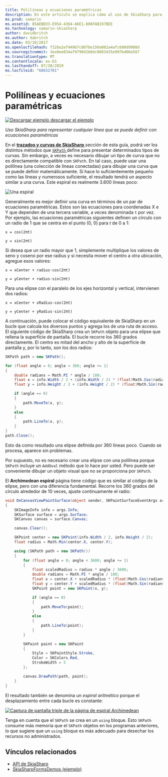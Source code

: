 ```yaml
---
title: Polilíneas y ecuaciones paramétricas
description: En este artículo se explica cómo al uso de SkiaSharp para representar cualquier línea que puede definir con ecuaciones paramétricas y esto se muestra con código de ejemplo.
ms.prod: xamarin
ms.assetid: 85AEBB33-E954-4364-A6E1-808FAB197BEE
ms.technology: xamarin-skiasharp
author: davidbritch
ms.author: dabritch
ms.date: 03/10/2017
ms.openlocfilehash: f326a2ef449b7c807be150a002a4afc600d9908d
ms.sourcegitcommit: 3ea9ee034af9790d2b0dc0893435e997bd06e587
ms.translationtype: MT
ms.contentlocale: es-ES
ms.lasthandoff: 07/30/2019
ms.locfileid: "68652701"
---
```

# <a name="polylines-and-parametric-equations"></a>Polilíneas y ecuaciones paramétricas

[![Descargar ejemplo](~/media/shared/download.png) descargar el ejemplo](https://docs.microsoft.com/samples/xamarin/xamarin-forms-samples/skiasharpforms-demos)

_Uso SkiaSharp para representar cualquier línea que se puede definir con ecuaciones paramétricas_

En el [ **trazados y curvas de SkiaSharp** ](../curves/index.md) sección de esta guía, podrá ver los distintos métodos que [ `SKPath` ](xref:SkiaSharp.SKPath) define para presentar determinados tipos de curvas. Sin embargo, a veces es necesario dibujar un tipo de curva que no es directamente compatible con `SKPath`. En tal caso, puede usar una polilínea (una colección de líneas conectadas) para dibujar una curva que se puede definir matemáticamente. Si hace lo suficientemente pequeño como las líneas y numerosos suficiente, el resultado tendrá un aspecto similar a una curva. Este espiral es realmente 3.600 líneas poco:

![](polylines-images/spiralexample.png "Una espiral")

Generalmente es mejor definir una curva en términos de un par de ecuaciones paramétricas. Estos son las ecuaciones para coordenadas X e Y que dependen de una tercera variable, a veces denominada `t` por vez. Por ejemplo, las ecuaciones paramétricas siguientes definen un círculo con un radio de 1 que se centra en el punto (0, 0) para *t* de 0 a 1:

`x = cos(2πt)`

`y = sin(2πt)`

 Si desea que un radio mayor que 1, simplemente multiplique los valores de seno y coseno por ese radius y si necesita mover el centro a otra ubicación, agregue esos valores:

`x = xCenter + radius·cos(2πt)`

`y = yCenter + radius·sin(2πt)`

Para una elipse con el paralelo de los ejes horizontal y vertical, intervienen dos radios:

`x = xCenter + xRadius·cos(2πt)`

`y = yCenter + yRadius·sin(2πt)`

A continuación, puede colocar el código equivalente de SkiaSharp en un bucle que calcula los diversos puntos y agrega los de una ruta de acceso. El siguiente código de SkiaSharp crea un `SKPath` objeto para una elipse que rellena la superficie de pantalla. El bucle recorre los 360 grados directamente. El centro es mitad del ancho y alto de la superficie de pantalla y, por lo tanto, son los dos radios:

```csharp
SKPath path = new SKPath();

for (float angle = 0; angle < 360; angle += 1)
{
    double radians = Math.PI * angle / 180;
    float x = info.Width / 2 + (info.Width / 2) * (float)Math.Cos(radians);
    float y = info.Height / 2 + (info.Height / 2) * (float)Math.Sin(radians);

    if (angle == 0)
    {
        path.MoveTo(x, y);
    }
    else
    {
        path.LineTo(x, y);
    }
}
path.Close();
```

Esto da como resultado una elipse definida por 360 líneas poco. Cuando se procesa, aparece sin problemas.

Por supuesto, no es necesario crear una elipse con una polilínea porque `SKPath` incluye un `AddOval` método que lo hace por usted. Pero puede ser conveniente dibujar un objeto visual que no se proporciona por `SKPath`.

El **Archimedean espiral** página tiene código que es similar al código de la elipse, pero con una diferencia fundamental. Recorre los 360 grados del círculo alrededor de 10 veces, ajuste continuamente el radio:

```csharp
void OnCanvasViewPaintSurface(object sender, SKPaintSurfaceEventArgs args)
{
    SKImageInfo info = args.Info;
    SKSurface surface = args.Surface;
    SKCanvas canvas = surface.Canvas;

    canvas.Clear();

    SKPoint center = new SKPoint(info.Width / 2, info.Height / 2);
    float radius = Math.Min(center.X, center.Y);

    using (SKPath path = new SKPath())
    {
        for (float angle = 0; angle < 3600; angle += 1)
        {
            float scaledRadius = radius * angle / 3600;
            double radians = Math.PI * angle / 180;
            float x = center.X + scaledRadius * (float)Math.Cos(radians);
            float y = center.Y + scaledRadius * (float)Math.Sin(radians);
            SKPoint point = new SKPoint(x, y);

            if (angle == 0)
            {
                path.MoveTo(point);
            }
            else
            {
                path.LineTo(point);
            }
        }

        SKPaint paint = new SKPaint
        {
            Style = SKPaintStyle.Stroke,
            Color = SKColors.Red,
            StrokeWidth = 5
        };

        canvas.DrawPath(path, paint);
    }
}
```

El resultado también se denomina un *espiral aritmético* porque el desplazamiento entre cada bucle es constante:

[![](polylines-images/archimedeanspiral-small.png "Captura de pantalla triple de la página de espiral Archimedean")](polylines-images/archimedeanspiral-large.png#lightbox "Triple captura de pantalla de la página Archimedean espiral")

Tenga en cuenta que el `SKPath` se crea en un `using` bloque. Esto `SKPath` consume más memoria que el `SKPath` objetos en los programas anteriores, lo que sugiere que un `using` bloque es más adecuado para desechar los recursos no administrados.


## <a name="related-links"></a>Vínculos relacionados

- [API de SkiaSharp](https://docs.microsoft.com/dotnet/api/skiasharp)
- [SkiaSharpFormsDemos (ejemplo)](https://docs.microsoft.com/samples/xamarin/xamarin-forms-samples/skiasharpforms-demos)
